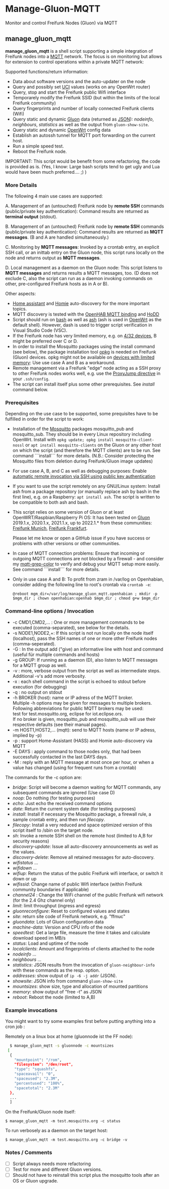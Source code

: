 # Manage-Gluon-MQTT

Monitor and control Freifunk Nodes (Gluon) via MQTT

## manage_gluon_mqtt

**manage_gluon_mqtt** is a shell script supporting a simple integration of Freifunk nodes into a [MQTT](https://en.wikipedia.org/wiki/MQTT) network. The focus is on monitoring but allows for extension to control operations within a private MQTT network:

Supported functions/return information:

* Data about software versions and the auto-updater on the node
* Query and possibly set [UCI](https://openwrt.org/docs/guide-user/base-system/uci) values (works on any OpenWrt router)
* Query, stop and start the Freifunk public Wifi interface
* Temporarely modify the Freifunk SSID (but within the limits of the local Freifunk community)
* Query fingerprints and number of locally connected Freifunk clients (Wifi)
* Query static and dynamic [Gluon](https://gluon.readthedocs.io/en/latest/) data (returned as [JSON](https://de.wikipedia.org/wiki/JavaScript_Object_Notation)): _nodeinfo_, _neighbours_, _statistics_ as well as the output from `gluon-show-site`.
* Query static and dynamic [OpenWrt](https://openwrt.org) config data
* Establish an autossh tunnel for MQTT port forwarding on the current host.
* Run a simple speed test.
* Reboot the Freifunk node.

IMPORTANT: This script would be benefit from some refactoring, the code is provided as is.
(Yes, I know: Large bash scripts tend to get ugly and Lua would have been much preferred.... ;) )

### More Details

The following 4 main use cases are supported:

A. Management of an (untouched) Freifunk node by **remote SSH** commands (public/private key authentication): Command results are returned as **terminal output** (stdout).

B. Management of an (untouched) Freifunk node by **remote SSH** commands (public/private key authentication): Command results are returned as **MQTT messages**. (B and A are handled simultaneously.)

C. Monitoring by **MQTT messages**: Invoked by a crontab entry, an explicit SSH call, or an inittab entry on the Gluon node, this script runs locally on the node and returns output as **MQTT messages**.

D. Local management as a daemon on the Gluon node: This script listens to **MQTT messages** and returns results a MQTT messages, too. (D does not exclude C, also the script can run as a daemon invoking commands on other, pre-configured Freifunk hosts as in A or B).

Other aspects:

* [Home assistant](https://www.home-assistant.io/docs/mqtt/discovery/) and [Homie](https://homieiot.github.io/specification/) auto-discovery for the more important topics.
* MQTT discovery is tested with the [OpenHAB MQTT binding](https://www.openhab.org/addons/bindings/mqtt/) and [HoDD](https://github.com/rroemhild/hodd)
* Script should run on [bash](https://de.wikipedia.org/wiki/Bash_(Shell)) as well as [ash](https://en.wikipedia.org/wiki/Almquist_shell) (ash is used in [OpenWrt](https://openwrt.org/) as the default shell). However, dash is used to trigger script verification in Visual Studio Code (VSC).
* If the Freifunk node has very limited memory, e.g. on [4/32 devices](https://openwrt.org/supported_devices/openwrt_on_432_devices), B might be preferred over C or D.
* In order to install the Mosquitto packages using the install command (see below), the package installation tool [opkg](https://openwrt.org/docs/guide-user/additional-software/opkg) is needed on Freifunk (Gluon) devices. opkg might not be available on [devices with limited memory](https://openwrt.org/supported_devices/openwrt_on_432_devices): Use use case A and B as a workaround.
* Remote management via a Freifunk "edge" node acting as a SSH proxy to other Freifunk nodes works well, e.g. use the [ProxyJump directive](https://www.redhat.com/sysadmin/ssh-proxy-bastion-proxyjump) in your `.ssh/config`.
* The script can install itself plus some other prerequisites. See _install_ command below.

### Prerequisites

Depending on the use case to be supported, some prequisites have to be fulfilled in order for the script to work:

* Installation of the [Mosquitto](https://mosquitto.org) packages mosquitto_pub and mosquitto_sub. They should be in every Linux repository including OpenWrt. Install with ``opkg update; opkg install mosquitto-client-nossl`` or ``apt install mosquitto-clients`` on the Gluon or any other host on which the script (and therefore the MQTT clients) are to be run.
See command ```install´´´ for more details.
(N.B.: Consider protecting the Mosquitto files from deletion during Freifunk/Gluon image updates)
* For use case A, B, and C as well as debugging purposes: 
  Enable [automatic remote invocation via SSH using public key authentication](https://openwrt.org/docs/guide-user/security/dropbear.public-key.auth)
* If you want to use the script remotely on any GNU/Linux system: Install ash from a package repository (or manually replace ash by bash in the first line), e.g. on a Raspberry: ``apt install ash``. The script is written to be compatible to both ash and bash.
* This script relies on some version of Gluon or at least OpenWRT/Raspbian/Raspberry Pi OS: It has been tested on [Gluon](https://github.com/freifunk-gluon/gluon) 2019.1.x, 2020.1.x, 2021.1.x, up to 2022.1.* from these communities:
  [Freifunk Munich](https://ffmuc.net), [Freifunk Frankfurt](https://ffm.freifunk.net).

   Please let me know or open a GitHub issue if you have success or problems with other versions or other communities.
* In case of MQTT connection problems: Ensure that incoming or outgoing MQTT connections are not blocked by a firewall - and consider my [mqtt-grep-color](https://github.com/sheilbronn/mqtt-grep-color) to verify and debug your MQTT setup more easily. See command ```install´´´ for more details.
* Only in use case A and B: To profit from zram in /var/log on Openhabian, consider adding the following line to root's crontab via ``crontab -e``:

  ```crontab
  @reboot mgm_dir=/var/log/manage_gluon_mqtt.openhabian ; mkdir -p $mgm_dir ; chown openhabian:openhab $mgm_dir ; chmod g+w $mgm_dir
  ```

### Command-line options / Invocation

* -c CMD1,CMD2,... : One or more management commands to be executed (comma-separated), see below for the details.
* -s NODE1,NODE2,+: If this script is not run locally on the node itself (localhost), pass the SSH names of one or more other Freifunk nodes (comma-seperated).
* -G : In the output add ("give) an informative line with host and command (useful für multiple commands and hosts)
* -g GROUP: If running as a daemon (D), also listen to MQTT messages for a MQTT group as well.
* -v : more, verbose output from the script as well as intermediate steps. Additional -v's add more verbosity.
* -x : each shell command in the script is echoed to stdout before execution (for debugging)
* -q : no output on stdout
* -h BROKER (host): name or IP adress of the MQTT broker.  
    Multiple -h options may be given for messages to multiple brokers.  
    Following abbreviations for public MQTT brokers may be used:  
    test for test.mosquitto.org, eclipse for iot.eclipse.ors.  
    If no broker is given, mosquitto_pub and mosquitto_sub will use their respective defaults (see their manual pages).
* -m HOST1,HOST2,... (mqtt): send to MQTT hosts (name or IP adress, implied by -p)
* -p : support Home-Assistant (HASS) and Homie auto-discovery via MQTT
* -E DAYS : apply command to those nodes only, that had been successfully contacted in the last DAYS days.
* -M : reply with an MQTT message at most once per hour, or when a value has changed (using for frequent runs from a crontab)

The commands for the -c option are:

* _bridge_: Script will become a daemon waiting for MQTT commands, any subsequent commands are ignored (Use case D)
* _noop_: Do nothing (for testing purposes)
* _echo_: Just echo the received command options
* _date_: Return the current system date (for testing purposes)
* _install_: Install if necessary the Mosquitto package, a firewall rule, a sample crontab entry, and then run _filecopy_.
* _filecopy_: Install a very reduced and space optimized version of this script itself to /sbin on the target node.
* _sh_: Invoke a remote SSH shell on the remote host (limited to A,B for security reasons)
* _discovery-update_: Issue all auto-discovery announcements as well as the values.
* _discovery-delete_: Remove all retained messages for auto-discovery.
* _wifistatus_ ...
* _wifidown_ ...
* _wifiup_: Return the status of the public Freifunk wifi interface, or switch it down or up
* _wifissid_: Change name of public Wifi interface (within Freifunk community boundaries if applicable)
* _channel24_ : Change the WiFi channel of the public Freifunk wifi network (for the 2.4 Ghz channel only)
* _limit_: limit throughput (ingress and egress)
* _gluonreconfigure_: Reset to configured values and states
* _site_: return site code of Freifunk network, e.g. "ffmuc"
* _gluondata_: Lots of Gluon configuration data
* _machine-data_: Version and CPU info of the  node
* _speedtest_: Get a large file, measure the time it takes and calculate download speed im MB/s
* _status_: Load and uptime of the node
* _localclients_: Amount and fingerprints of clients attached to the node
* _nodeinfo_ ...
* _neighbours_ ...
* _statistics_: JSON results from the invocation of `gluon-neighbour-info` with these commands as the resp. option.
* _addresses_: show output of `ip -6 -j addr` (JSON).
* _showsite_: JSON info from command `gluon-show-site`
* _mountsizes_: show size, type and allocation of mounted partitions
* _memory_: show output of "free -t" as JSON
* _reboot_: Reboot the node (limited to A,B)

### Example invocations

You might want to try some examples first before putting anything into a cron job :

Remotely on a linux box at home (gluonnode ist the FF node):

```sh
  $ manage_gluon_mqtt -s gluonnode -c mountsizes
 [
  {
    "mountpoint": "/rom",
    "filesystem": "/dev/root",
    "type": "squashfs",
    "spaceavail": "0",
    "spaceused": "2.3M",
    "percentused": "100%",
    "spacetotal": "2.3M"
  },
  ...
  ]
```

On the Freifunk/Gluon node itself:

  ``$ manage_gluon_mqtt -m test.mosquitto.org -c status``

To run verbosely as a daemon on the target host:

  ``$ manage_gluon_mqtt -m test.mosquitto.org -c bridge -v``

### Notes / Comments

* [ ] Script always needs more refactoring
* [ ] Test for more and different Gluon versions.
* [ ] Should not have to reinstall this script plus the mosquitto tools after an OS or Gluon upgrade.
